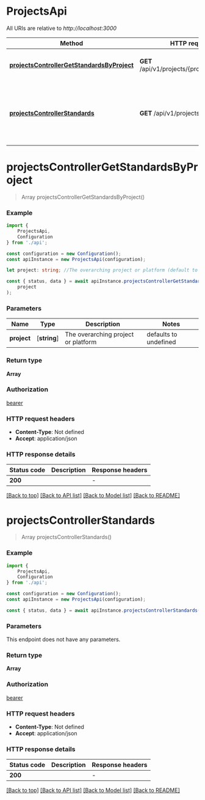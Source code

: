 # ProjectsApi

All URIs are relative to *http://localhost:3000*

|Method | HTTP request | Description|
|------------- | ------------- | -------------|
|[**projectsControllerGetStandardsByProject**](#projectscontrollergetstandardsbyproject) | **GET** /api/v1/projects/{project}/protocols | Returns protocols available by project|
|[**projectsControllerStandards**](#projectscontrollerstandards) | **GET** /api/v1/projects | Returns the overarching projects or platforms associated with the available projects|

# **projectsControllerGetStandardsByProject**
> Array<ProtocolModel> projectsControllerGetStandardsByProject()


### Example

```typescript
import {
    ProjectsApi,
    Configuration
} from './api';

const configuration = new Configuration();
const apiInstance = new ProjectsApi(configuration);

let project: string; //The overarching project or platform (default to undefined)

const { status, data } = await apiInstance.projectsControllerGetStandardsByProject(
    project
);
```

### Parameters

|Name | Type | Description  | Notes|
|------------- | ------------- | ------------- | -------------|
| **project** | [**string**] | The overarching project or platform | defaults to undefined|


### Return type

**Array<ProtocolModel>**

### Authorization

[bearer](../README.md#bearer)

### HTTP request headers

 - **Content-Type**: Not defined
 - **Accept**: application/json


### HTTP response details
| Status code | Description | Response headers |
|-------------|-------------|------------------|
|**200** |  |  -  |

[[Back to top]](#) [[Back to API list]](../README.md#documentation-for-api-endpoints) [[Back to Model list]](../README.md#documentation-for-models) [[Back to README]](../README.md)

# **projectsControllerStandards**
> Array<Project> projectsControllerStandards()


### Example

```typescript
import {
    ProjectsApi,
    Configuration
} from './api';

const configuration = new Configuration();
const apiInstance = new ProjectsApi(configuration);

const { status, data } = await apiInstance.projectsControllerStandards();
```

### Parameters
This endpoint does not have any parameters.


### Return type

**Array<Project>**

### Authorization

[bearer](../README.md#bearer)

### HTTP request headers

 - **Content-Type**: Not defined
 - **Accept**: application/json


### HTTP response details
| Status code | Description | Response headers |
|-------------|-------------|------------------|
|**200** |  |  -  |

[[Back to top]](#) [[Back to API list]](../README.md#documentation-for-api-endpoints) [[Back to Model list]](../README.md#documentation-for-models) [[Back to README]](../README.md)

